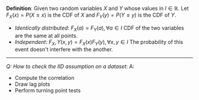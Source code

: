 **Definition**:
Given two random variables $X$ and $Y$ whose values in $I \in \mathbb{R}$.
Let $F_X(x) = P(X \leq x)$ is the CDF of $X$ and $F_Y(y) = P(Y \leq y)$ is the CDF of $Y$.
- *Identically distributed*: $F_X(a) = F_Y(a), \forall a \in I$
	CDF of the two variables are the same at all points.
- *Independent*: $F_X,Y(x,y) = F_X(x)F_Y(y), \forall x, y \in I$
	The probability of this event doesn't interfere with the another.

---

*Q: How to check the IID assumption on a dataset*:
A:
- Compute the correlation
- Draw lag plots
- Perform turning point tests
